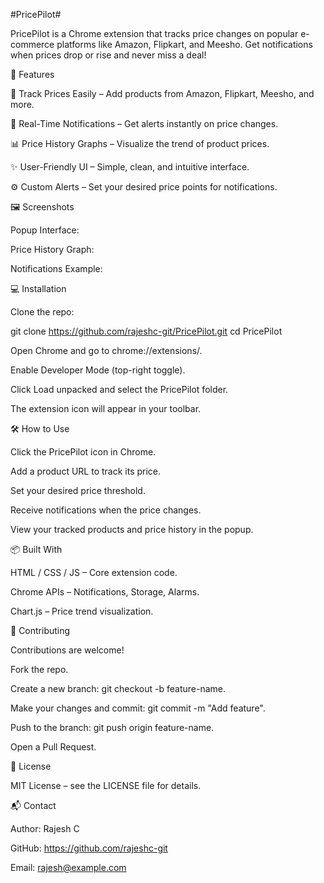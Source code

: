 #PricePilot#

PricePilot is a Chrome extension that tracks price changes on popular e-commerce platforms like Amazon, Flipkart, and Meesho. Get notifications when prices drop or rise and never miss a deal!

🌟 Features

🚀 Track Prices Easily – Add products from Amazon, Flipkart, Meesho, and more.

🔔 Real-Time Notifications – Get alerts instantly on price changes.

📊 Price History Graphs – Visualize the trend of product prices.

✨ User-Friendly UI – Simple, clean, and intuitive interface.

⚙️ Custom Alerts – Set your desired price points for notifications.

🖼️ Screenshots

Popup Interface:


Price History Graph:


Notifications Example:


💻 Installation

Clone the repo:

git clone https://github.com/rajeshc-git/PricePilot.git
cd PricePilot


Open Chrome and go to chrome://extensions/.

Enable Developer Mode (top-right toggle).

Click Load unpacked and select the PricePilot folder.

The extension icon will appear in your toolbar.

🛠️ How to Use

Click the PricePilot icon in Chrome.

Add a product URL to track its price.

Set your desired price threshold.

Receive notifications when the price changes.

View your tracked products and price history in the popup.

📦 Built With

HTML / CSS / JS – Core extension code.

Chrome APIs – Notifications, Storage, Alarms.

Chart.js – Price trend visualization.

🤝 Contributing

Contributions are welcome!

Fork the repo.

Create a new branch: git checkout -b feature-name.

Make your changes and commit: git commit -m "Add feature".

Push to the branch: git push origin feature-name.

Open a Pull Request.

📄 License

MIT License – see the LICENSE file for details.

📬 Contact

Author: Rajesh C

GitHub: https://github.com/rajeshc-git

Email: rajesh@example.com
